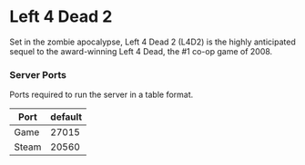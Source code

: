 # Left 4 Dead 2
Set in the zombie apocalypse, Left 4 Dead 2 (L4D2) is the highly anticipated sequel to the award-winning Left 4 Dead, the #1 co-op game of 2008.


### Server Ports
Ports required to run the server in a table format.

| Port    | default |
|---------|---------|
| Game    | 27015   |
| Steam	  | 20560	|
